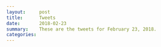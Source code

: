 ```yaml
---
layout:     post
title:      Tweets
date:       2018-02-23
summary:    These are the tweets for February 23, 2018.
categories:
---
```


